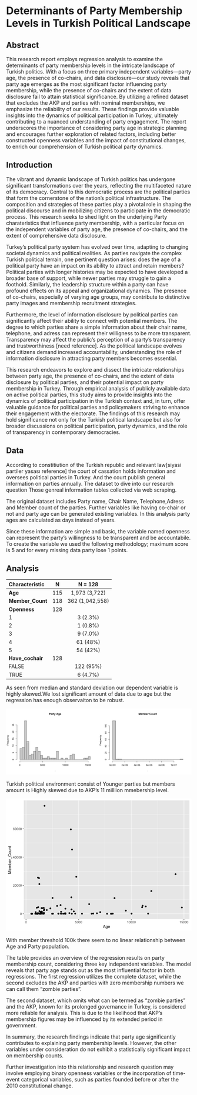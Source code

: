 Determinants of Party Membership Levels in Turkish Political Landscape
================

## Abstract

This research report employs regression analysis to examine the
determinants of party membership levels in the intricate landscape of
Turkish politics. With a focus on three primary independent
variables—party age, the presence of co-chairs, and data disclosure—our
study reveals that party age emerges as the most significant factor
influencing party membership, while the presence of co-chairs and the
extent of data disclosure fail to attain statistical significance. By
utilizing a refined dataset that excludes the AKP and parties with
nominal memberships, we emphasize the reliability of our results. These
findings provide valuable insights into the dynamics of political
participation in Turkey, ultimately contributing to a nuanced
understanding of party engagement. The report underscores the importance
of considering party age in strategic planning and encourages further
exploration of related factors, including better constructed openness
variables and the impact of constitutional changes, to enrich our
comprehension of Turkish political party dynamics.

## Introduction

The vibrant and dynamic landscape of Turkish politics has undergone
significant transformations over the years, reflecting the multifaceted
nature of its democracy. Central to this democratic process are the
political parties that form the cornerstone of the nation’s political
infrastructure. The composition and strategies of these parties play a
pivotal role in shaping the political discourse and in mobilizing
citizens to participate in the democratic process. This research seeks
to shed light on the underlying Party charateristics that influence
party membership, with a particular focus on the independent variables
of party age, the presence of co-chairs, and the extent of comprehensive
data disclosure.

Turkey’s political party system has evolved over time, adapting to
changing societal dynamics and political realities. As parties navigate
the complex Turkish political terrain, one pertinent question arises:
does the age of a political party have an impact on its ability to
attract and retain members? Political parties with longer histories may
be expected to have developed a broader base of support, while newer
parties may struggle to gain a foothold. Similarly, the leadership
structure within a party can have profound effects on its appeal and
organizational dynamics. The presence of co-chairs, especially of
varying age groups, may contribute to distinctive party images and
membership recruitment strategies.

Furthermore, the level of information disclosure by political parties
can significantly affect their ability to connect with potential
members. The degree to which parties share a simple information about
their chair name, telephone, and adress can represent their willigness
to be more transparent. Transparency may affect the public’s perception
of a party’s transparency and trustworthiness \[need reference\]. As the
political landscape evolves and citizens demand increased
accountability, understanding the role of information disclosure in
attracting party members becomes essential.

This research endeavors to explore and dissect the intricate
relationships between party age, the presence of co-chairs, and the
extent of data disclosure by political parties, and their potential
impact on party membership in Turkey. Through empirical analysis of
publicly available data on active political parties, this study aims to
provide insights into the dynamics of political participation in the
Turkish context and, in turn, offer valuable guidance for political
parties and policymakers striving to enhance their engagement with the
electorate. The findings of this research may hold significance not only
for the Turkish political landscape but also for broader discussions on
political participation, party dynamics, and the role of transparency in
contemporary democracies.

## Data

According to constitiution of the Turkish republic and relevant
law\[siyasi partiler yasası reference\] the court of cassation holds
information and oversees political parties in Turkey. And the court
publish general information on parties annually. The dataset to dive
into our research question Those genreal information tables collected
via web scraping.

The original dataset includes Party name, Chair Name, Telephone,Adress
and Member count of the parties. Further variables like having co-chair
or not and party age can be generated existing variables. In this
analysis party ages are calculated as days instead of years.

Since these information are simple and basic, the variable named
openness can represent the party’s willingness to be transparent and be
accountabile. To create the variable we used the following methodology;
maximum score is 5 and for every missing data party lose 1 points.

## Analysis

| **Characteristic** | **N** |   **N = 128**   |
|:-------------------|:-----:|:---------------:|
| **Age**            |  115  |  1,973 (3,722)  |
| **Member_Count**   |  118  | 362 (1,042,558) |
| **Openness**       |  128  |                 |
| 1                  |       |    3 (2.3%)     |
| 2                  |       |    1 (0.8%)     |
| 3                  |       |    9 (7.0%)     |
| 4                  |       |    61 (48%)     |
| 5                  |       |    54 (42%)     |
| **Have_cochair**   |  128  |                 |
| FALSE              |       |    122 (95%)    |
| TRUE               |       |    6 (4.7%)     |

As seen from median and standard deviation our dependent variable is
highly skewed.We lost significant amount of data due to age but the
regression has enough observaiton to be robust.

<img src="README_files/figure-gfm/descriptive2,figures-side-1.png" width="50%" /><img src="README_files/figure-gfm/descriptive2,figures-side-2.png" width="50%" />

Turkish political environment consist of Younger parties but members
amount is Highly skewed due to AKP’s 11 milllion mmebership level.

![](README_files/figure-gfm/member_vs_age-1.png)<!-- -->

With member threshold 100k there seem to no linear relationship between
Age and Party population.

The table provides an overview of the regression results on party
membership count, considering three key independent variables. The model
reveals that party age stands out as the most influential factor in both
regressions. The first regression utilizes the complete dataset, while
the second excludes the AKP and parties with zero membership numbers we
can call them “zombie parties”.

The second dataset, which omits what can be termed as “zombie parties”
and the AKP, known for its prolonged governance in Turkey, is considered
more reliable for analysis. This is due to the likelihood that AKP’s
membership figures may be influenced by its extended period in
government.

In summary, the research findings indicate that party age significantly
contributes to explaining party membership levels. However, the other
variables under consideration do not exhibit a statistically significant
impact on membership counts.

Further investigation into this relationship and research question may
involve employing binary openness variables or the incorporation of
time-event categorical variables, such as parties founded before or
after the 2010 constitutional change.
